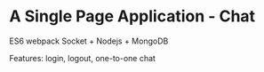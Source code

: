<h1>A Single Page Application - Chat</h1>

ES6 webpack Socket + Nodejs + MongoDB

Features: login, logout, one-to-one chat


